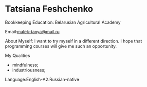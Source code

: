 ﻿
**Tatsiana Feshchenko**
===================

Bookkeeping
Education: Belarusian Agricultural Academy

Email:malek-tanya@mail.ru

About Myself:
I want to try myself in a different direction. I hope that programming courses will give me such an opportunity.

My Qualities

+ mindfulness;
+ industriousness;

Language:English-A2.Russian-native
